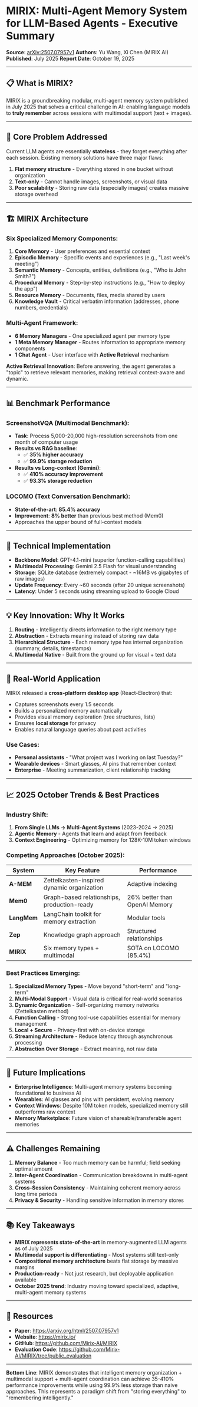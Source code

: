 # MIRIX: Multi-Agent Memory System for LLM-Based Agents - Executive Summary

**Source**: [arXiv:2507.07957v1](https://arxiv.org/html/2507.07957v1)
**Authors**: Yu Wang, Xi Chen (MIRIX AI)
**Published**: July 2025
**Report Date**: October 19, 2025

---

## 📋 What is MIRIX?

MIRIX is a groundbreaking modular, multi-agent memory system published in July 2025 that solves a critical challenge in AI: enabling language models to **truly remember** across sessions with multimodal support (text + images).

---

## 🎯 Core Problem Addressed

Current LLM agents are essentially **stateless** - they forget everything after each session. Existing memory solutions have three major flaws:

1. **Flat memory structure** - Everything stored in one bucket without organization
2. **Text-only** - Cannot handle images, screenshots, or visual data
3. **Poor scalability** - Storing raw data (especially images) creates massive storage overhead

---

## 🏗️ MIRIX Architecture

### Six Specialized Memory Components:

1. **Core Memory** - User preferences and essential context
2. **Episodic Memory** - Specific events and experiences (e.g., "Last week's meeting")
3. **Semantic Memory** - Concepts, entities, definitions (e.g., "Who is John Smith?")
4. **Procedural Memory** - Step-by-step instructions (e.g., "How to deploy the app")
5. **Resource Memory** - Documents, files, media shared by users
6. **Knowledge Vault** - Critical verbatim information (addresses, phone numbers, credentials)

### Multi-Agent Framework:

- **6 Memory Managers** - One specialized agent per memory type
- **1 Meta Memory Manager** - Routes information to appropriate memory components
- **1 Chat Agent** - User interface with **Active Retrieval** mechanism

**Active Retrieval Innovation**: Before answering, the agent generates a "topic" to retrieve relevant memories, making retrieval context-aware and dynamic.

---

## 📊 Benchmark Performance

### ScreenshotVQA (Multimodal Benchmark):

- **Task**: Process 5,000-20,000 high-resolution screenshots from one month of computer usage
- **Results vs RAG baseline**:
  - ✅ **35% higher accuracy**
  - ✅ **99.9% storage reduction**
- **Results vs Long-context (Gemini)**:
  - ✅ **410% accuracy improvement**
  - ✅ **93.3% storage reduction**

### LOCOMO (Text Conversation Benchmark):

- **State-of-the-art**: **85.4% accuracy**
- **Improvement**: **8% better** than previous best method (Mem0)
- Approaches the upper bound of full-context models

---

## 🔬 Technical Implementation

- **Backbone Model**: GPT-4.1-mini (superior function-calling capabilities)
- **Multimodal Processing**: Gemini 2.5 Flash for visual understanding
- **Storage**: SQLite database (extremely compact - ~16MB vs gigabytes of raw images)
- **Update Frequency**: Every ~60 seconds (after 20 unique screenshots)
- **Latency**: Under 5 seconds using streaming upload to Google Cloud

---

## 💡 Key Innovation: Why It Works

1. **Routing** - Intelligently directs information to the right memory type
2. **Abstraction** - Extracts meaning instead of storing raw data
3. **Hierarchical Structure** - Each memory type has internal organization (summary, details, timestamps)
4. **Multimodal Native** - Built from the ground up for visual + text data

---

## 🚀 Real-World Application

MIRIX released a **cross-platform desktop app** (React-Electron) that:

- Captures screenshots every 1.5 seconds
- Builds a personalized memory automatically
- Provides visual memory exploration (tree structures, lists)
- Ensures **local storage** for privacy
- Enables natural language queries about past activities

### Use Cases:

- **Personal assistants** - "What project was I working on last Tuesday?"
- **Wearable devices** - Smart glasses, AI pins that remember context
- **Enterprise** - Meeting summarization, client relationship tracking

---

## 📈 2025 October Trends & Best Practices

### Industry Shift:

1. **From Single LLMs → Multi-Agent Systems** (2023-2024 → 2025)
2. **Agentic Memory** - Agents that learn and adapt from feedback
3. **Context Engineering** - Optimizing memory for 128K-10M token windows

### Competing Approaches (October 2025):

| System | Key Feature | Performance |
|--------|-------------|-------------|
| **A-MEM** | Zettelkasten-inspired dynamic organization | Adaptive indexing |
| **Mem0** | Graph-based relationships, production-ready | 26% better than OpenAI Memory |
| **LangMem** | LangChain toolkit for memory extraction | Modular tools |
| **Zep** | Knowledge graph approach | Structured relationships |
| **MIRIX** | Six memory types + multimodal | SOTA on LOCOMO (85.4%) |

### Best Practices Emerging:

1. **Specialized Memory Types** - Move beyond "short-term" and "long-term"
2. **Multi-Modal Support** - Visual data is critical for real-world scenarios
3. **Dynamic Organization** - Self-organizing memory networks (Zettelkasten method)
4. **Function Calling** - Strong tool-use capabilities essential for memory management
5. **Local + Secure** - Privacy-first with on-device storage
6. **Streaming Architecture** - Reduce latency through asynchronous processing
7. **Abstraction Over Storage** - Extract meaning, not raw data

---

## 🔮 Future Implications

- **Enterprise Intelligence**: Multi-agent memory systems becoming foundational to business AI
- **Wearables**: AI glasses and pins with persistent, evolving memory
- **Context Windows**: Despite 10M token models, specialized memory still outperforms raw context
- **Memory Marketplace**: Future vision of shareable/transferable agent memories

---

## ⚠️ Challenges Remaining

1. **Memory Balance** - Too much memory can be harmful; field seeking optimal amount
2. **Inter-Agent Coordination** - Communication breakdowns in multi-agent systems
3. **Cross-Session Consistency** - Maintaining coherent memory across long time periods
4. **Privacy & Security** - Handling sensitive information in memory stores

---

## 📚 Key Takeaways

- **MIRIX represents state-of-the-art** in memory-augmented LLM agents as of July 2025
- **Multimodal support is differentiating** - Most systems still text-only
- **Compositional memory architecture** beats flat storage by massive margins
- **Production-ready** - Not just research, but deployable application available
- **October 2025 trend**: Industry moving toward specialized, adaptive, multi-agent memory systems

---

## 🔗 Resources

- **Paper**: https://arxiv.org/html/2507.07957v1
- **Website**: https://mirix.io/
- **GitHub**: https://github.com/Mirix-AI/MIRIX
- **Evaluation Code**: https://github.com/Mirix-AI/MIRIX/tree/public_evaluation

---

**Bottom Line**: MIRIX demonstrates that intelligent memory organization + multimodal support + multi-agent coordination can achieve 35-410% performance improvements while using 99.9% less storage than naive approaches. This represents a paradigm shift from "storing everything" to "remembering intelligently."

